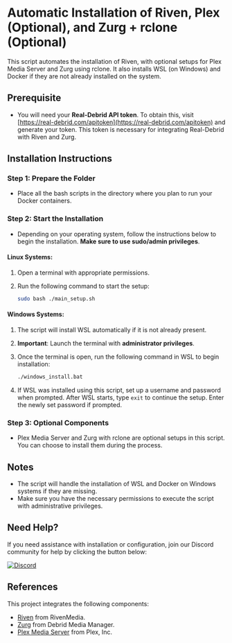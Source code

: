 # Automatic Installation of Riven, Plex (Optional), and Zurg + rclone (Optional)

This script automates the installation of Riven, with optional setups for Plex Media Server and Zurg using rclone. It also installs WSL (on Windows) and Docker if they are not already installed on the system.

## Prerequisite

- You will need your **Real-Debrid API token**. To obtain this, visit [https://real-debrid.com/apitoken](https://real-debrid.com/apitoken) and generate your token. This token is necessary for integrating Real-Debrid with Riven and Zurg.

## Installation Instructions

### Step 1: Prepare the Folder
- Place all the bash scripts in the directory where you plan to run your Docker containers.

### Step 2: Start the Installation
- Depending on your operating system, follow the instructions below to begin the installation. **Make sure to use sudo/admin privileges**.

#### Linux Systems:
1. Open a terminal with appropriate permissions.
2. Run the following command to start the setup:

    ```bash
    sudo bash ./main_setup.sh
    ```

#### Windows Systems:
1. The script will install WSL automatically if it is not already present.
2. **Important**: Launch the terminal with **administrator privileges**.
3. Once the terminal is open, run the following command in WSL to begin installation:

    ```bash
    ./windows_install.bat
    ```

4. If WSL was installed using this script, set up a username and password when prompted. After WSL starts, type `exit` to continue the setup. Enter the newly set password if prompted.

### Step 3: Optional Components
- Plex Media Server and Zurg with rclone are optional setups in this script. You can choose to install them during the process.

## Notes
- The script will handle the installation of WSL and Docker on Windows systems if they are missing.
- Make sure you have the necessary permissions to execute the script with administrative privileges.

## Need Help?

If you need assistance with installation or configuration, join our Discord community for help by clicking the button below:

[![Discord](https://img.shields.io/badge/Discord-Join%20us-7289DA?style=for-the-badge&logo=discord)](https://discord.gg/XTRvJxcF)

## References

This project integrates the following components:

- [Riven](https://github.com/rivenmedia/riven) from RivenMedia.
- [Zurg](https://github.com/debridmediamanager/zurg-testing) from Debrid Media Manager.
- [Plex Media Server](https://github.com/plexinc/pms-docker) from Plex, Inc.
